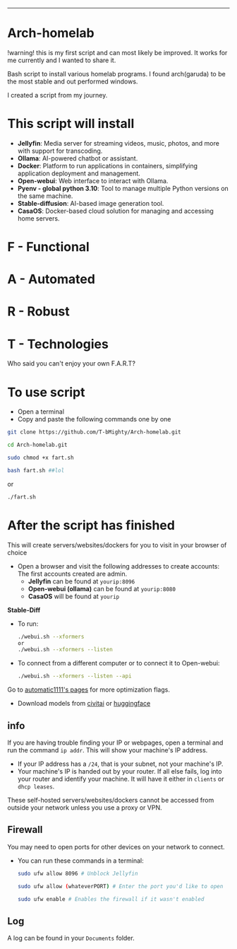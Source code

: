 
---

# Arch-homelab
!warning! this is my first script and can most likely be improved. It works for me currently and I wanted to share it.

Bash script to install various homelab programs. I found arch(garuda) to be the most stable and out performed windows.

I created a script from my journey.

# This script will install 
- **Jellyfin**: Media server for streaming videos, music, photos, and more with support for transcoding.
- **Ollama**: AI-powered chatbot or assistant.
- **Docker**: Platform to run applications in containers, simplifying application deployment and management.
- **Open-webui**: Web interface to interact with Ollama.
- **Pyenv - global python 3.10**: Tool to manage multiple Python versions on the same machine.
- **Stable-diffusion**: AI-based image generation tool.
- **CasaOS**: Docker-based cloud solution for managing and accessing home servers.

# F - Functional
# A - Automated
# R - Robust
# T - Technologies

Who said you can't enjoy your own F.A.R.T?


# To use script

- Open a terminal
- Copy and paste the following commands one by one

```bash
git clone https://github.com/T-bMighty/Arch-homelab.git
```
```bash
cd Arch-homelab.git
```
```bash
sudo chmod +x fart.sh
```
```bash
bash fart.sh ##lol
```

or

```bash
./fart.sh
```

# After the script has finished 
This will create servers/websites/dockers for you to visit in your browser of choice

- Open a browser and visit the following addresses to create accounts: The first accounts created are admin.
  - **Jellyfin** can be found at `yourip:8096`
  - **Open-webui (ollama)** can be found at `yourip:8080 `
  - **CasaOS** will be found at `yourip`

**Stable-Diff**
- To run:
  ```bash
  ./webui.sh --xformers 
  or
  ./webui.sh --xformers --listen
  ```
- To connect from a different computer or to connect it to Open-webui:
  ```bash
  ./webui.sh --xformers --listen --api
  ```

Go to [automatic1111's pages](https://github.com/ModelTCG/stable-diffusion-webui/wiki/Optimization) for more optimization flags.

- Download models from [civitai](https://civitai.com/) or [huggingface](https://huggingface.co/models)

## info 
If you are having trouble finding your IP or webpages, open a terminal and run the command `ip addr`. This will show your machine's IP address.

- If your IP address has a `/24`, that is your subnet, not your machine's IP.
- Your machine's IP is handed out by your router. If all else fails, log into your router and identify your machine. It will have it either in `clients` or `dhcp leases`.

These self-hosted servers/websites/dockers cannot be accessed from outside your network unless you use a proxy or VPN.

## Firewall
You may need to open ports for other devices on your network to connect.

- You can run these commands in a terminal:
  ```bash
  sudo ufw allow 8096 # Unblock Jellyfin
  ```
  ```bash
  sudo ufw allow (whateverPORT) # Enter the port you'd like to open
  ```
  ```bash
  sudo ufw enable # Enables the firewall if it wasn't enabled
  ```

## Log
A log can be found in your `Documents` folder.
